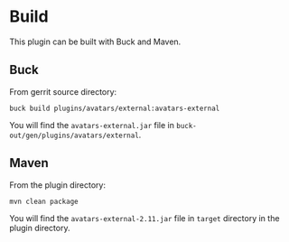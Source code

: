 Build
=====

This plugin can be built with Buck and Maven.


Buck
----

From gerrit source directory:

```
buck build plugins/avatars/external:avatars-external
```

You will find the `avatars-external.jar` file in `buck-out/gen/plugins/avatars/external`.


Maven
-----

From the plugin directory:

```
mvn clean package
```

You will find the `avatars-external-2.11.jar` file in `target` directory in the plugin directory.
